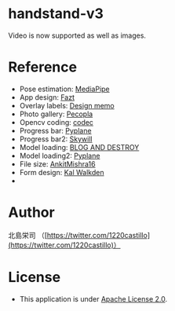 # handstand-v3
Video is now supported as well as images.


# Reference
- Pose estimation: [MediaPipe](https://github.com/google/mediapipe)
- App design: [Fazt](https://www.youtube.com/watch?v=Q2imkhmhOFo&ab_channel=Fazt)
- Overlay labels: [Design memo](https://www.design-memo.com/webdesign/overlay-label)
- Photo gallery: [Pecopla](https://pecopla.net/web-column/flexbox-1)
- Opencv coding: [codec](https://stackoverflow.com/questions/52446597/cant-view-opencv-processed-videos-in-django)
- Progress bar: [Pyplane](https://www.youtube.com/watch?v=lx0I_nsxvPc&ab_channel=Pyplane)
- Progress bar2: [Skywill](https://www.sw-mono.blog/entry/2020/01/06/140153)
- Model loading: [BLOG AND DESTROY](https://blog-and-destroy.com/7283)
- Model loading2: [Pyplane](https://www.youtube.com/watch?v=q2v8SlRdaag&ab_channel=Pyplane)
- File size: [AnkitMishra16](https://www.geeksforgeeks.org/validation-of-file-size-while-uploading-using-javascript-jquery/)
- Form design: [Kal Walkden](https://github.com/kalwalkden/django-materializecss-form)
- 


# Author
北島栄司 （[https://twitter.com/1220castillo](https://twitter.com/1220castillo)）


# License
- This application is under [Apache License 2.0](https://github.com/ai-coach-eiji/handstand-v3/blob/main/LICENSE).

